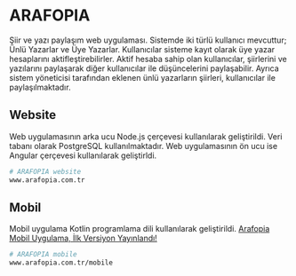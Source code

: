 # ARAFOPIA

Şiir ve yazı paylaşım web uygulaması. Sistemde iki türlü kullanıcı mevcuttur; Ünlü Yazarlar ve Üye Yazarlar. Kullanıcılar sisteme kayıt olarak üye yazar hesaplarını aktifleştirebilirler. Aktif hesaba sahip olan kullanıcılar, şiirlerini ve yazılarını paylaşarak diğer kullanıcılar ile düşüncelerini paylaşabilir. Ayrıca sistem yöneticisi tarafından eklenen ünlü yazarların şiirleri, kullanıcılar ile paylaşılmaktadır.

## Website
Web uygulamasının arka ucu Node.js çerçevesi kullanılarak geliştirildi. Veri tabanı olarak PostgreSQL kullanılmaktadır.
Web uygulamasının ön ucu ise Angular çerçevesi kullanılarak geliştirldi.

```bash
# ARAFOPIA website
www.arafopia.com.tr
```

## Mobil
Mobil uygulama Kotlin programlama dili kullanılarak geliştirildi.
[Arafopia Mobil Uygulama, İlk Versiyon Yayınlandı!](https://www.youtube.com/watch?v=vyM0_AUeoEE)

```bash
# ARAFOPIA mobile
www.arafopia.com.tr/mobile
```
